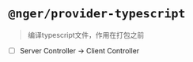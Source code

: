 # `@nger/provider-typescript`

> 编译typescript文件，作用在打包之前

- [ ] Server Controller -> Client Controller